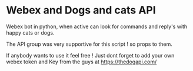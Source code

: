 # Webex and Dogs and cats API

Webex bot in python, when active can look for commands and reply's with happy cats or dogs.


The API group was very supportive for this script ! so props to them.


If anybody wants to use it feel free ! Just dont forget to add your own webex token and Key from the guys at https://thedogapi.com/
